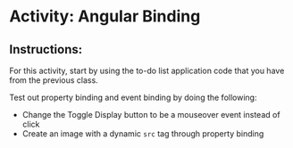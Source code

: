 # Activity: Angular Binding

## Instructions:

For this activity, start by using the to-do list application code that you have from the previous class.

Test out property binding and event binding by doing the following:

* Change the Toggle Display button to be a mouseover event instead of click
* Create an image with a dynamic `src` tag through property binding